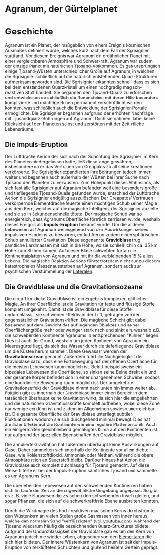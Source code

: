 # Agranum, der Gürtelplanet

# Geschichte

Agranum ist ein Planet, der maßgeblich von einem Ereignis kosmischen Ausmaßes definiert wurde, welches kurz nach dem Fall der Sgrisignier stattfand. Vor diesem Ereignis war Agranum ein erdähnlicher Planet mit einer vergleichbaren Atmosphäre und Schwerkraft.
Agranum war zudem der einzige Planet mit natürlichen [Tjosand](../../Allgemein/Magie/Tjosand.md)-Vorkommen. Es gab ursprünglich einige Tjosand-Wüsten
unterschiedlicher Größe auf Agranum, in welchen die Sgrisignier schließlich auf die natürlich entstehenden Quarz-Strukturen
aufmerksam geworden sind. Die Sgrisignier erkannten schnell, dass es sich bei dem entstandenen Quarzkristall um einen hochgradig magisch-reaktiven Stoff handelt. Sie begannen den Tjosand-Quarz zu erforschen und entwickelten so schließlich die Runensteine, mit deren Hilfe besonders komplizierte und mächtige Runen permanent verschriftlicht werden konnten, was schließlich auch die Entwicklung der
Sgrisignier-Portale ermöglichte. Die Sgrisignier begannen aufgrund der erhöhten Nachfrage mit Tjosandquarz-Bohrungen auf
Agranum. Doch sie nahmen dabei keine Rücksicht auf den Planeten selbst und zerstörten mit der Zeit etliche Lebensräume. 

## Die Impuls-Eruption

Der Luftdrache Aerion der sich nach der Schöpfung der Sgrisignier im Kern des Planeten niedergelassen hatte, ließ diese lange gewähren, insbesondere da er das Vertrauen von Creapatos zu all seine Kreationen verkörperte. Die Sgrisignier expandierten ihre Bohrungen jedoch immer weiter und begannen auch außerhalb der Wüsten bei ihrer Suche nach Tjosand den Planeten zu verwüsten. Zum Höhepunkt dieses Wahnsinns, als sich fast alle Sgrisignier auf Agranum befanden weil eine besonders große und tiefliegende Tjosand-Quelle gefunden wurde, entschied der Luftdrache Aerion die Sgrisignier endgültig auszulöschen. Der Creapatos' Vertrauen verkörpernde Elementdrache feuerte einen mächtigen Schub seiner Magie aus dem Kern,
welcher auf die magische Intelligenz der Sgrisignier abzielte und sie so in Sekundenschnelle tötete. Der magische Schub
war so energiereich, dass Agranums Oberfläche förmlich zerrissen wurde, weshalb dieses Ereignis als **Impuls-Eruption** bekannt wurde. Um die anderen Lebewesen auf Agranum weitesgehend von den Auswirkungen seines impulsiven Handelns zu bewahren, entlud Aerion zudem einen
sphärischen Schub annullierter Gravitation. Diese sogenannte **Gravidblase** trug sämtliche Landmassen mit sich in die
Höhe, wo sie schließlich in ca. 35 km Höhe zum Stehen kamen.
Auf dieser Blase schwebten fortan die Kontinentalplatten von Agranum und mit ihr die verbleibenden 15 % allen Lebens.
Die magische Reaktion Aerions führte trotzdem nicht nur zu diesem katastrophalen Massenaussterben auf Agranum, sondern auch zur psychischen Verstümmelung der [Lateralen](/content/Voelker/Lateralen/index.md).

## Die Gravidblase und die Gravitationsozeane 

Die circa 1 km dicke Gravidblase ist ein Ergebnis komplexer, göttlicher Magie. An ihrer Oberfläche ist die Gravitation für feste und flüssige Stoffe komplett umgekehrt. Damit ist die Gravidblase für diese Stoffe undurchlässig, sie schweben effektiv in der Luft, getragen von den gegensätzlichen Gravitationskräften. Die magische Schicht gibt dabei basierend auf dem Gewicht des aufliegenden Objektes und seiner Oberflächengröße mehr oder weniger stark nach und sinkt ein, weshalb z.B. die schwebenden Kontinente Agranums in entsprechenden "Kuhlen" liegen. Dies ist auch der Grund, weshalb um jeden Kontinent von Agranum ein Meeresgürtel liegt, da sich das Wasser durch die tieferliegende Gravidblase um die Küsten herum sammelt. DIese Gewässer werden der **Gravitationsozean** genannt. Außerdem führt die Nachgiebigkeit der Gravidblase dazu, dass eine Fortbewegung auf der offenen Oberfläche für die meisten Lebewesen kaum möglich ist. Betritt beispielsweise ein bipedales Lebewesen die Oberfläche, so sinken seine Beine direkt ein und der gesamte Körper befindet sich in einer unangenehmen Schwebe, sodass eine koordinierte Bewegung kaum möglich ist.
Der umgekehrte Gravitationseffekt der Gravidblase nimmt nach unten hin immer weiter ab. Folglich gibt es innerhalb der Gravidblase immer einen Bereich in dem tatsächlich überhaupt keine Gravitation wirkt, da sich hier die umgekehrten und die natürlichen Gravitationskräfte komplett aufheben, wobei diese Zone nur wenige cm dünn ist und zudem im Allgemeinen sowieso unerreichbar ist. 
Die gesamte Oberfläche der Gravidblase unterliegt subtilen Fluktuationen, wodurch sie sich durchgehend minimal bewegt. Dies hat ähnliche Effekte auf die Kontinente wie eine reguläre Plattentektonik. Auch ein einigermaßen gleichbleibend gemäßigtes Klima auf den Kontinenten ist nur aufgrund der speziellen Eigenschaften der Gravidblase möglich.

Die annulierte Gravitation hat außerdem überhaupt keine Auswirkungen auf Gase. Daher sammelten sich unterhalb der Kontinente vor allem dichte Gase, wie Kohlenstoffdioxid, Ammoniak oder Methan, während die obere Atmosphäre reich an Sauerstoff bleibt. Darüber hinaus hat Aerion die Gravidblase auch komplett durchlässig für Tjosand gemacht. Auf diese Weise filterte er bei der Impuls-Eruption sämtliches Tjosand und sammelte es um Agranums Kern.

Die überlebenden Lebewesen auf den schwebenden Kontinenten haben sich im Laufe der Zeit an die ungewöhnliche Umgebung angepasst. So gibt es z. B. viele Flugwesen die zwischen den schwebenden Inseln gleiten, und sogar Pflanzen, die sich auf die schwerkraftfreie Ebene ausbreiten konnten.

Durch die Windmagie des hoch-reaktiven magischen Kerns durchströmte den Wüstenkern an vielen Stellen große Gasmassen von innen heraus, welche den normalen Sand "verflüssigten" (vgl. [youtube.com](https://www.youtube.com/watch?v=CCiIUjPF060)), während der Tjosand wiederum häufig die bezeichnenden Quarz-Strukturen bildete. Aufgrund der Undurchlässigkeit der Gravidblase gab es um den Kern von Agranum jedoch nie wieder Leben, abgesehen von den [Elementaren](../voelker/elementare.md) die sich hier bildeten. Der innere Wüstenkern von Agranum ist seit der Impuls-Eruption von zerklüfteten Schluchten und glühend heißem Gestein geprägt. 
